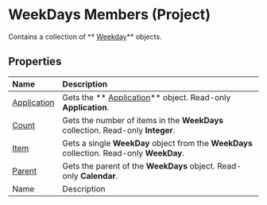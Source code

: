 
# WeekDays Members (Project)
Contains a collection of  ** [Weekday](fc460e89-784b-6764-c22d-e1dcd8a9f297.md)** objects.

## Properties



|**Name**|**Description**|
|:-----|:-----|
| [Application](68a5859b-2696-a0ab-9b45-755cc5a326db.md)|Gets the  ** [Application](8eb91712-7784-a102-38c0-19bb056c27e9.md)** object. Read-only **Application**.|
| [Count](6343346c-dbfc-b36b-eaf4-ddcc2e6f745d.md)|Gets the number of items in the  **WeekDays** collection. Read-only **Integer**.|
| [Item](873df796-c5cd-fca3-c9a3-afbdc2df2f2a.md)|Gets a single  **WeekDay** object from the **WeekDays** collection. Read-only **WeekDay**.|
| [Parent](0282a021-d2a8-84c7-1030-0b7845cf42f3.md)|Gets the parent of the  **WeekDays** object. Read-only **Calendar**.|
|Name|Description|
